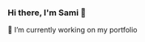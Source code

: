 ### Hi there, I'm Sami 👋

🔭 I’m currently working on my portfolio

<!-- 
Languages and tools :

![css](https://user-images.githubusercontent.com/98024370/176318036-ca97354a-03f0-4314-b3f7-788c74b65310.png)
![javascript](https://user-images.githubusercontent.com/98024370/176318138-62c147f5-60b5-4dda-9c24-5f8384b4dfef.png) -->



<!--
**voltsams/voltsams** is a ✨ _special_ ✨ repository because its `README.md` (this file) appears on your GitHub profile.

Here are some ideas to get you started:

- 🔭 I’m currently working on ...
- 👯 I’m looking to collaborate on ...
- 🤔 I’m looking for help with ...
- 💬 Ask me about ...
- 📫 How to reach me: ...
- 😄 Pronouns: ...
- ⚡ Fun fact: ...
-->
